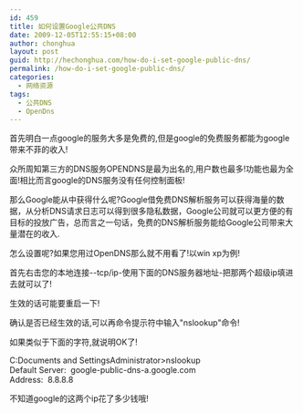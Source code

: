 ```yaml
---
id: 459
title: 如何设置Google公共DNS
date: 2009-12-05T12:55:15+08:00
author: chonghua
layout: post
guid: http://hechonghua.com/how-do-i-set-google-public-dns/
permalink: /how-do-i-set-google-public-dns/
categories:
  - 网络资源
tags:
  - 公共DNS
  - OpenDns
---
```

首先明白一点google的服务大多是免费的,但是google的免费服务都能为google带来不菲的收入!

众所周知第三方的DNS服务OPENDNS是最为出名的,用户数也最多!功能也最为全面!相比而言google的DNS服务没有任何控制面板!

那么Google能从中获得什么呢?Google借免费DNS解析服务可以获得海量的数据，从分析DNS请求日志可以得到很多隐私数据，Google公司就可以更方便的有目标的投放广告，总而言之一句话，免费的DNS解析服务能给Google公司带来大量潜在的收入.

怎么设置呢?如果您用过OpenDNS那么就不用看了!以win xp为例!

<!--more-->

首先右击您的本地连接--tcp/ip-使用下面的DNS服务器地址-把那两个超级ip填进去就可以了!

生效的话可能要重启一下!</p> 

确认是否已经生效的话,可以再命令提示符中输入"nslookup"命令!

如果类似于下面的字符,就说明OK了!

C:Documents and SettingsAdministrator>nslookup  
Default Server:&#160; google-public-dns-a.google.com  
Address:&#160; 8.8.8.8 

不知道google的这两个ip花了多少钱哦!